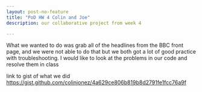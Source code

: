 ```yaml
---
layout: post-no-feature
title: "PoD HW 4 Colin and Joe"
description: our collaborative project from week 4

---
```


What we wanted to do was grab all of the headlines from the BBC front page, and we were not able to do that but we both got a lot of good practice with troubleshooting. I would like to look at the problems in our code and resolve them in class

link to gist of what we did https://gist.github.com/colinjonez/4a629ce806b819b8d2791fe1fcc76a9f
